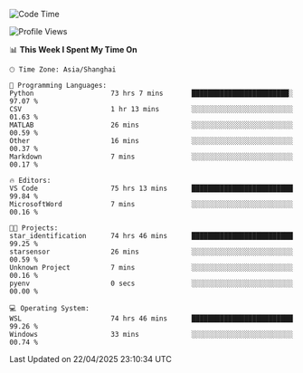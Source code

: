 <!--START_SECTION:waka-->
![Code Time](http://img.shields.io/badge/Code%20Time-2%2C706%20hrs%2034%20mins-blue)

![Profile Views](http://img.shields.io/badge/Profile%20Views-0-blue)

📊 **This Week I Spent My Time On** 

```text
🕑︎ Time Zone: Asia/Shanghai

💬 Programming Languages: 
Python                   73 hrs 7 mins       ████████████████████████░   97.07 % 
CSV                      1 hr 13 mins        ░░░░░░░░░░░░░░░░░░░░░░░░░   01.63 % 
MATLAB                   26 mins             ░░░░░░░░░░░░░░░░░░░░░░░░░   00.59 % 
Other                    16 mins             ░░░░░░░░░░░░░░░░░░░░░░░░░   00.37 % 
Markdown                 7 mins              ░░░░░░░░░░░░░░░░░░░░░░░░░   00.17 % 

🔥 Editors: 
VS Code                  75 hrs 13 mins      █████████████████████████   99.84 % 
MicrosoftWord            7 mins              ░░░░░░░░░░░░░░░░░░░░░░░░░   00.16 % 

🐱‍💻 Projects: 
star_identification      74 hrs 46 mins      █████████████████████████   99.25 % 
starsensor               26 mins             ░░░░░░░░░░░░░░░░░░░░░░░░░   00.59 % 
Unknown Project          7 mins              ░░░░░░░░░░░░░░░░░░░░░░░░░   00.16 % 
pyenv                    0 secs              ░░░░░░░░░░░░░░░░░░░░░░░░░   00.00 % 

💻 Operating System: 
WSL                      74 hrs 46 mins      █████████████████████████   99.26 % 
Windows                  33 mins             ░░░░░░░░░░░░░░░░░░░░░░░░░   00.74 % 
```


 Last Updated on 22/04/2025 23:10:34 UTC
<!--END_SECTION:waka-->